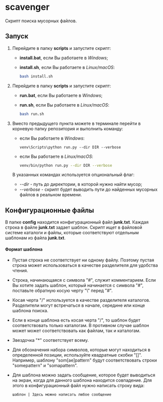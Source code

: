 # scavenger
Скрипт поиска мусорных файлов.

## Запуск

1. Перейдите в папку **scripts** и запустите скрипт:

   - **install.bat**, если Вы работаете в *Windows*;

   - **install.sh**, если Вы работаете в *Linux/macOS*:

     ```bash
     bash install.sh
     ```

2. Перейдите в папку **scripts** и запустите скрипт:

   - **run.bat**, если Вы работаете в *Windows*;

   - **run.sh**, если Вы работаете в *Linux/macOS*:

     ```bash
     bash run.sh
     ```

3. Вместо предыдущего пункта можете в терминале перейти в корневую папку репозитория и выполнить команду:

   - если Вы работаете в *Windows*:

     ```batch
     venv\Scripts\python run.py --dir DIR --verbose
     ```

   - если Вы работаете в *Linux/macOS*:

     ```bash
     venv/bin/python run.py --dir DIR --verbose
     ```

   В указанных командах используется опциональный флаг:

   - *--dir* - путь до директории, в которой нужно найти мусор;
   - *--verbose* - скрипт будет выводить пути до найденных мусорных файлов в реальном времени.

## Конфигурационные файлы

В папке **config** находится конфигурационный файл **junk.txt**. Каждая строка в файле **junk.txt** задает шаблон. Скрипт ищет в файловой системе каталоги и файлы, которые соответствуют отдельным шаблонам из файла **junk.txt**.

#### Формат шаблона

- Пустая строка не соответствует ни одному файлу. Поэтому пустая строка может использоваться в качестве разделителя для удобства чтения.

- Строка, начинающаяся с символа "#", служит комментарием. Если Вы хотите задать шаблон, который начинается с символа "#", поставьте обратную косую черту "\\" перед "#".

- Косая черта "/" используется в качестве разделителя каталогов. Разделители могут встречаться в начале, середине или конце шаблона поиска.

- Если в конце шаблона есть косая черта "/", то шаблон будет соответствовать только каталогам. В противном случае шаблон может может соответствовать как файлам, так и каталогам.

- Звездочка "*" соответствует всему.

- Для обозначения набора символов, которые могут находиться в определенной позиции, используйте квадратные скобки "[]". Например, шаблону "som[ae]pattern" будут соответствовать строки "somepattern" и "somapattern".

- Для шаблона можно задать сообщение, которое будет выводиться на экран, когда для данного шаблона находится совпадение. Для этого в конфигурационный файл нужно написать строку вида:

  ```
  шаблон | Здесь можно написать любое сообщение
  ```

  
